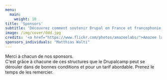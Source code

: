 ```yaml
---
menu:
  main:
    weight: 10
title: 'Sponsors'
subtitle: 'Découvrez comment soutenir Drupal en France et francophonie'
image: /img/cover/ddd.jpg
credits: '<a href="https://www.flickr.com/photos/amazeelabs/">Amazee labs</a> CC BY-NC-SA 2.0'
sponsors_individuals: "Matthias Walti" 
---
```


Merci à chacun de nos sponsors.\
C'est grâce à chacune de ces structures que le Drupalcamp peut se dérouler dans de bonnes conditions et pour un tarif abordable. Prenez le temps de les remercier.